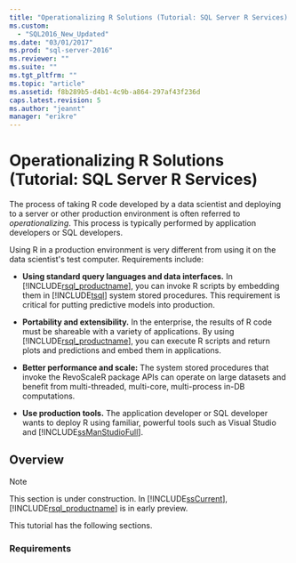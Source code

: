 ```yaml
---
title: "Operationalizing R Solutions (Tutorial: SQL Server R Services) | Microsoft Docs"
ms.custom: 
  - "SQL2016_New_Updated"
ms.date: "03/01/2017"
ms.prod: "sql-server-2016"
ms.reviewer: ""
ms.suite: ""
ms.tgt_pltfrm: ""
ms.topic: "article"
ms.assetid: f8b289b5-d4b1-4c9b-a864-297af43f236d
caps.latest.revision: 5
ms.author: "jeannt"
manager: "erikre"
---
```

# Operationalizing R Solutions (Tutorial: SQL Server R Services)
The process of taking R code developed by a data scientist and deploying to a server or other production environment is often referred to *operationalizing*. This   process  is typically performed by application developers  or  SQL developers.  
  
Using R in a production environment is very different from using it on the data scientist's test computer. Requirements include:  
  
-   **Using standard query languages and data interfaces.** In [!INCLUDE[rsql_productname](../a9notintoc/includes/rsql-productname-md.md)], you can invoke R scripts by embedding them in [!INCLUDE[tsql](../a9notintoc/includes/tsql-md.md)] system stored procedures. This requirement is critical for putting predictive models into production.  
  
-   **Portability and extensibility.** In the enterprise, the results of R code must be shareable with a variety of applications. By using [!INCLUDE[rsql_productname](../a9notintoc/includes/rsql-productname-md.md)], you can execute R scripts and return plots and predictions and embed them in applications.  
  
-   **Better    performance and scale:** The system stored procedures that invoke the RevoScaleR package APIs can operate on large datasets and benefit from multi-threaded, multi-core, multi-process in-DB computations.  
  
-   **Use production tools.** The application developer or SQL developer wants to deploy R using familiar, powerful tools such as Visual Studio and [!INCLUDE[ssManStudioFull](../a9notintoc/includes/ssmanstudiofull-md.md)].  
  
## Overview  
  
> [!NOTE]  
> This section is under construction. In [!INCLUDE[ssCurrent](../a9notintoc/includes/sscurrent-md.md)], [!INCLUDE[rsql_productname](../a9notintoc/includes/rsql-productname-md.md)] is in early preview.  
  
This tutorial has the following sections.  
  
### Requirements  
